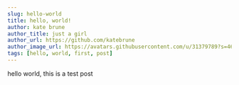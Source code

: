 ```yaml
---
slug: hello-world
title: hello, world!
author: kate brune
author_title: just a girl
author_url: https://github.com/katebrune
author_image_url: https://avatars.githubusercontent.com/u/31379789?s=460&u=dcd4da96c2b874b8c888850d5b777c6b633eb8c2&v=4
tags: [hello, world, first, post]
---
```


hello world, this is a test post

